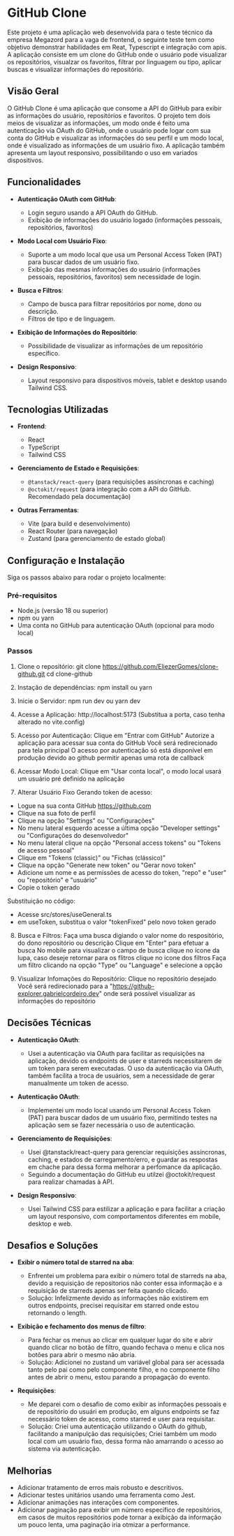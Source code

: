 # GitHub Clone

Este projeto é uma aplicação web desenvolvida para o teste técnico da empresa Megazord para a vaga de frontend, o seguinte teste tem como objetivo demonstrar habilidades em Reat, Typescript e integração com apis. A aplicação consiste em um clone do GitHub onde o usuário pode visualizar os repositórios, visualzar os favoritos, filtrar por linguagem ou tipo, aplicar buscas e visualizar informações do repositório.

## Visão Geral

O GitHub Clone é uma aplicação que consome a API do GitHub para exibir as informações do usuário, repositórios e favoritos. O projeto tem dois meios de visualizar as informações, um modo onde é feito uma autenticação via OAuth do GitHub, onde o usuário pode logar com sua conta do GitHub e visualizar as informações do seu perfil e um modo local, onde é visualizado as informações de um usuário fixo. A aplicação também apresenta um layout responsivo, possibilitando o uso em variados dispositivos.

## Funcionalidades

- **Autenticação OAuth com GitHub**:
  - Login seguro usando a API OAuth do GitHub.
  - Exibição de informações do usuário logado (informações pessoais, repositórios, favoritos)

- **Modo Local com Usuário Fixo**:
  - Suporte a um modo local que usa um Personal Access Token (PAT) para buscar dados de um usuário fixo.
  - Exibição das mesmas informações do usuário (informações pessoais, repositórios, favoritos) sem necessidade de login.

- **Busca e Filtros**:
  - Campo de busca para filtrar repositórios por nome, dono ou descrição.
  - Filtros de tipo e de linguagem.

- **Exibição de Informações do Repositório**:
  - Possibilidade de visualizar as informações de um repositório específico.

- **Design Responsivo**:
  - Layout responsivo para dispositivos móveis, tablet e desktop usando Tailwind CSS.

## Tecnologias Utilizadas

- **Frontend**:
  - React
  - TypeScript
  - Tailwind CSS
  
- **Gerenciamento de Estado e Requisições**:
  - `@tanstack/react-query` (para requisições assíncronas e caching)
  - `@octokit/request` (para integração com a API do GitHub. Recomendado pela documentação)

- **Outras Ferramentas**:
  - Vite (para build e desenvolvimento)
  - React Router (para navegação)
  - Zustand (para gerenciamento de estado global)

## Configuração e Instalação

Siga os passos abaixo para rodar o projeto localmente:

### Pré-requisitos
- Node.js (versão 18 ou superior)
- npm ou yarn
- Uma conta no GitHub para autenticação OAuth (opcional para modo local)

### Passos
1. Clone o repositório:
   git clone https://github.com/EliezerGomes/clone-github.git
   cd clone-github

2. Instação de dependências:
   npm install ou yarn

3. Inicie o Servidor:
   npm run dev ou yarn dev

4. Acesse a Aplicação:
   http://localhost:5173 (Substitua a porta, caso tenha alterado no vite.config)

5. Acesso por Autenticação:
   Clique em "Entrar com GitHub"
   Autorize a aplicação para acessar sua conta do GitHub
   Você será redirecionado para tela principal
   O acesso por autenticação só está disponível em produção devido ao github permitir apenas uma rota de callback

6. Acessar Modo Local:
  Clique em "Usar conta local", o modo local usará um usuário pré definido na aplicação

7. Alterar Usuário Fixo
  Gerando token de acesso:
  - Logue na sua conta GitHub https://github.com
  - Clique na sua foto de perfil
  - Clique na opção "Settings" ou "Configurações"
  - No menu lateral esquerdo acesse a última opção "Developer settings" ou "Configurações do desenvolvedor"
  - No menu lateral clique na opção "Personal access tokens" ou "Tokens de acesso pessoal"
  - Clique em "Tokens (classic)" ou "Fichas (clássico)"
  - Clique na opção "Generate new token" ou "Gerar novo token"
  - Adicione um nome e as permissões de acesso do token, "repo" e "user" ou "repositório" e "usuário"
  - Copie o token gerado

  Substituição no código:
  - Acesse src/stores/useGeneral.ts
  - em useToken, substitua o valor "tokenFixed" pelo novo token gerado

8. Busca e Filtros:
   Faça uma busca digiando o valor nome do respositório, do dono repositório ou descrição
   Clique em "Enter" para efetuar a busca
   No mobile para visualizar o campo de busca clique no ícone da lupa, caso deseje retornar para os flitros clique no icone dos filtros
   Faça um filtro clicando na opção "Type" ou "Language" e selecione a opção

9. Visualizar Infomações do Repositório:
   Clique no repositório desejado
   Você será redirecionado para a "https://github-explorer.gabrielcordeiro.dev" onde será possível visualizar as informações do repositório

## Decisões Técnicas

- **Autenticação OAuth**:
  - Usei a autenticação via OAuth para facilitar as requisições na aplicação, devido os endpoints de user e starreds necessitarem de um token para serem executadas. O uso da autenticação via OAuth, também facilita a troca de usuários, sem a necessidade de gerar manualmente um token de acesso.

- **Autenticação OAuth**:
  - Implementei um modo local usando um Personal Access Token (PAT) para buscar dados de um usuário fixo, permitindo testes na aplicação sem se fazer necessária o uso de autenticação.

- **Gerenciamento de Requisições**:
  - Usei @tanstack/react-query para gerenciar requisições assíncronas, caching, e estados de carregamento/erro, e guardar as respostas em chache para dessa forma melhorar a perfomance da aplicação.
  - Seguindo a documentação do GitHub eu utilzei @octokit/request para realizar chamadas à API.

- **Design Responsivo**:
  - Usei Tailwind CSS para estilizar a aplicação e para facilitar a criação um layout responsivo, com comportamentos diferentes em mobile, desktop e web.

## Desafios e Soluções

- **Exibir o número total de starred na aba**:
  - Enfrentei um problema para exibir o número total de starreds na aba, devido a requisição de repositorios não conter essa informação e a requisição de starreds apenas ser feita quando clicado.
  - Solução: Infelizmente devido as informações não existirem em outros endpoints, precisei requisitar em starred onde estou retornando o length. 

- **Exibição e fechamento dos menus de filtro**:
  - Para fechar os menus ao clicar em qualquer lugar do site e abrir quando clicar no botão de filtro, quando fechava o menu e clica nos botões para abrir o mesmo não abria.
  - Solução: Adicionei no zustand um variável global para ser acessada tanto pelo pai como pelo componente filho, e no componente filho antes de abrir o menu, estou parando a propagação do evento. 

- **Requisições**:
  - Me deparei com o desafio de como exibir as informações pessoais e de repositório do usuári em produção, em alguns endpoints se faz necessário token de acesso, como starred e user para requisitar.
  - Solução: Criei uma autenticação utilizando o OAuth do github, facilitando a manipulção das requisições; Criei também um modo local com um usuário fixo, dessa forma não amarrando o acesso ao sistema via autenticação.

## Melhorias

- Adicionar tratamento de erros mais robusto e descritivos.
- Adicionar testes unitários usando uma ferramenta como Jest.
- Adicionar animações nas interações com componentes.
- Adicionar paginação para exibir um número específico de repositórios, em casos de muitos repositórios pode tornar a exibição da informação um pouco lenta, uma paginação iria otmizar a performance.